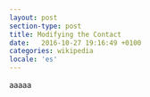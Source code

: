 ```yaml
---
layout: post
section-type: post
title: Modifying the Contact
date:   2016-10-27 19:16:49 +0100
categories: wikipedia
locale: 'es'
---
```


aaaaa